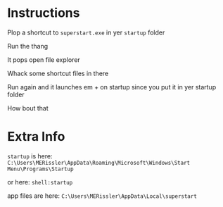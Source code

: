 # Instructions

Plop a shortcut to `superstart.exe` in yer `startup` folder

Run the thang

It pops open file explorer

Whack some shortcut files in there

Run again and it launches em + on startup since you put it in yer startup folder

How bout that

# Extra Info

`startup` is here: `C:\Users\MERissler\AppData\Roaming\Microsoft\Windows\Start Menu\Programs\Startup`

or here: `shell:startup`

app files are here: `C:\Users\MERissler\AppData\Local\superstart`
